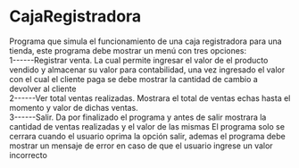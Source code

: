 # CajaRegistradora
Programa que simula el funcionamiento de una caja registradora para una tienda, este programa debe mostrar un menú con tres opciones:      
1------Registrar venta. La cual permite ingresar el valor de el producto vendido y almacenar su valor para contabilidad, una vez ingresado el valor con el cual el cliente paga se debe mostrar la cantidad de cambio a devolver al cliente                                            
2------Ver total ventas realizadas. Mostrara  el total de ventas echas hasta el momento y valor de dichas ventas.                            
3------Salir. Da por finalizado el programa y antes de salir mostrara la cantidad de ventas realizadas y el valor de las mismas   El programa solo se cerrara cuando el usuario oprima la opción salir, ademas el programa debe mostrar un mensaje de error en caso de que  el usuario ingrese un valor incorrecto
